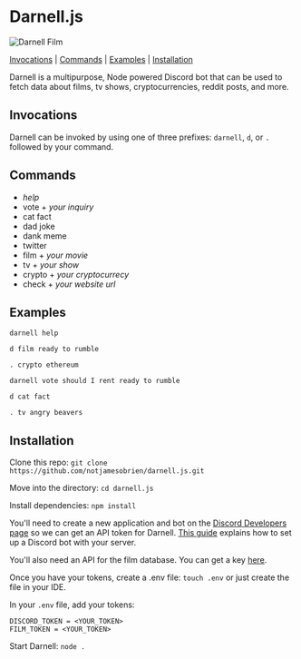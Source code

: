 # Darnell.js
![Darnell Film](https://media.giphy.com/media/THUEXowAvmoVTt2Yix/giphy.gif)

[Invocations](#invocations) | [Commands](#commands) | [Examples](#examples) | [Installation](#installation)

Darnell is a multipurpose, Node powered Discord bot that can be used to fetch
data about films, tv shows, cryptocurrencies, reddit posts, and more.

## Invocations
Darnell can be invoked by using one of three prefixes:
`darnell`, `d`, or `.` followed by your command.


## Commands
- _help_
- vote + *your inquiry*
- cat fact
- dad joke
- dank meme
- twitter
- film + *your movie*
- tv + *your show*
- crypto + *your cryptocurrecy*
- check + *your website url*

## Examples
`darnell help`

`d film ready to rumble`

`. crypto ethereum`

`darnell vote should I rent ready to rumble`

`d cat fact`

`. tv angry beavers`


## Installation

Clone this repo:
`git clone https://github.com/notjamesobrien/darnell.js.git`

Move into the directory:
`cd darnell.js`

Install dependencies:
`npm install`

You'll need to create a new application and bot on the [Discord Developers page](https://discordapp.com/developers/applications/) so we can get an API token for Darnell.
[This guide](https://github.com/reactiflux/discord-irc/wiki/Creating-a-discord-bot-&-getting-a-token)
explains how to set up a Discord bot with your server.

You'll also need an API for the film database. You can get a key [here](http://www.omdbapi.com/apikey.aspx).

Once you have your tokens, create a .env file:
`touch .env` or just create the file in your IDE.

In your `.env` file, add your tokens:
```
DISCORD_TOKEN = <YOUR_TOKEN>
FILM_TOKEN = <YOUR_TOKEN>
```

Start Darnell:
`node .`




<!-- ![Darnell Logo](https://images-ext-2.discordapp.net/external/-JmTLkN7zT_eZSkQMZ9sFiOSzVNZjiJgy60RJgYtK1g/https/imgur.com/fBidC4N.jpg) -->
